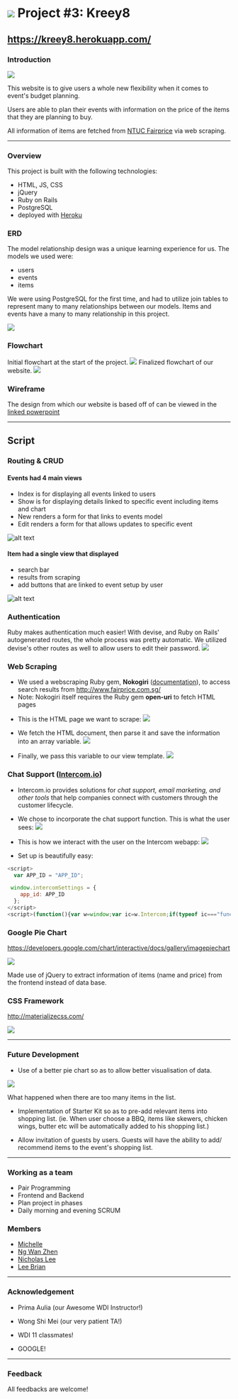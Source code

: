 # ![](https://ga-dash.s3.amazonaws.com/production/assets/logo-9f88ae6c9c3871690e33280fcf557f33.png) Project #3: Kreey8

https://kreey8.herokuapp.com/
---

### Introduction

![](/app/assets/images/logo.png)


This website is to give users a whole new flexibility when it comes to event's budget planning.

Users are able to plan their events with information on the price of the items that they are planning to buy.

All information of items are fetched from [NTUC Fairprice](http://www.fairprice.com.sg/) via web scraping.

---

### Overview
This project is built with the following technologies:

- HTML, JS, CSS
- jQuery
- Ruby on Rails
- PostgreSQL
- deployed with [Heroku](https://www.heroku.com)

### ERD
The model relationship design was a unique learning experience for us. The models we used were:
- users
- events
- items

We were using PostgreSQL for the first time, and had to utilize join tables to represent many to many relationships between our models.
Items and events have a many to many relationship in this project.

![](/app/assets/images/ERD.png)

### Flowchart
Initial flowchart at the start of the project.
![](/app/assets/images/early_flow.png)
Finalized flowchart of our website.
![](/app/assets/images/final_flow.png)

### Wireframe
The design from which our website is based off of can be viewed in the [linked powerpoint](https://docs.google.com/presentation/d/1ml9hg4V50Hcqb_tYOU9-8_3El5K8Qn-v4llbk1H_qno/edit#slide=id.p)

---
## Script

### Routing & CRUD
#### Events had 4 main views
* Index is for displaying all events linked to users
* Show is for displaying details linked to specific event including items and chart
* New renders a form for that links to events model
* Edit renders a form for that allows updates to specific event

![alt text](app/assets/images/eventMVC.png?raw=true 'start')

#### Item had a single view that displayed
* search bar
* results from scraping
* add buttons that are linked to event setup by user

![alt text](app/assets/images/ItemMVC.png?raw=true 'start')


### Authentication
Ruby makes authentication much easier! With devise, and Ruby on Rails' autogenerated routes, the whole process was pretty automatic. We utilized devise's other routes as well to allow users to edit their password.
![](/app/assets/images/edit_user.png)

### Web Scraping

- We used a webscraping Ruby gem, __Nokogiri__ ([documentation](https://github.com/sparklemotion/nokogiri)), to access search results from http://www.fairprice.com.sg/
- Note: Nokogiri itself requires the Ruby gem __open-uri__ to fetch HTML pages

* This is the HTML page we want to scrape:
![](/app/assets/images/ntuc_search_results.png)

* We fetch the HTML document, then parse it and save the information into an array variable.
![](/app/assets/images/nokogiri.png)

* Finally, we pass this variable to our view template.
![](/app/assets/images/nokogiri_view.png)

### Chat Support ([Intercom.io](intercom.io))
- Intercom.io provides solutions for _chat support, email marketing, and other tools_ that help companies connect with customers through the customer lifecycle.

* We chose to incorporate the chat support function. This is what the user sees:
![](/app/assets/images/intercom_customer.png)

* This is how we interact with the user on the Intercom webapp:
![](/app/assets/images/intercom_agent.png)

* Set up is beautifully easy:

```javascript
<script>
  var APP_ID = "APP_ID";

 window.intercomSettings = {
    app_id: APP_ID
  };
</script>
<script>(function(){var w=window;var ic=w.Intercom;if(typeof ic==="function"){ic('reattach_activator');ic('update',intercomSettings);}else{var d=document;var i=function(){i.c(arguments)};i.q=[];i.c=function(args){i.q.push(args)};w.Intercom=i;function l(){var s=d.createElement('script');s.type='text/javascript';s.async=true;s.src='https://widget.intercom.io/widget/APP_ID';var x=d.getElementsByTagName('script')[0];x.parentNode.insertBefore(s,x);}if(w.attachEvent){w.attachEvent('onload',l);}else{w.addEventListener('load',l,false);}}})()</script>
```

### Google Pie Chart

https://developers.google.com/chart/interactive/docs/gallery/imagepiechart

![](/app/assets/images/piechartgood.png)

Made use of jQuery to extract information of items (name and price) from the frontend instead of data base.


### CSS Framework
http://materializecss.com/

![](/app/assets/images/materialize.png)

---
### Future Development

- Use of a better pie chart so as to allow better visualisation of data.

![](/app/assets/images/piechartugly.png)

What happened when there are too many items in the list.

- Implementation of Starter Kit so as to pre-add relevant items into shopping list. (ie. When user choose a BBQ, items like skewers, chicken wings, butter etc will be automatically added to his shopping list.)

- Allow invitation of guests by users. Guests will have the ability to add/ recommend items to the event's shopping list.

---

### Working as a team
- Pair Programming
- Frontend and Backend
- Plan project in phases
- Daily morning and evening SCRUM

### Members
- [Michelle](https://github.com/michelleylai)
- [Ng Wan Zhen](https://github.com/thecodingdog)
- [Nicholas Lee](https://github.com/nicoalee)
- [Lee Brian](https://github.com/bleetdh)

---


### Acknowledgement ###
* Prima Aulia (our Awesome WDI Instructor!)

* Wong Shi Mei (our very patient TA!)

* WDI 11 classmates!

* GOOGLE!

---

### Feedback ###
All feedbacks are welcome!
